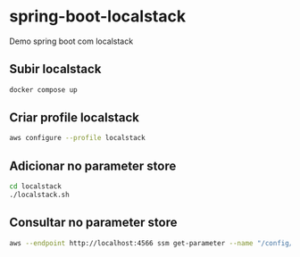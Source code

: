 # spring-boot-localstack
Demo spring boot com localstack

## Subir localstack

```bash
docker compose up
```

## Criar profile localstack

```bash
aws configure --profile localstack
```

## Adicionar no parameter store

```bash
cd localstack
./localstack.sh
```

## Consultar no parameter store

```bash
aws --endpoint http://localhost:4566 ssm get-parameter --name "/config/spring-boot-localstack_localstack/helloWorld" --profile localstack
```